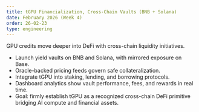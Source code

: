 ```yaml
---
title: tGPU Financialization, Cross-Chain Vaults (BNB + Solana)
date: February 2026 (Week 4)
order: 26-02-23
type: engineering
---
```


GPU credits move deeper into DeFi with cross-chain liquidity initiatives.

- Launch yield vaults on BNB and Solana, with mirrored exposure on Base.
- Oracle-backed pricing feeds govern safe collateralization.
- Integrate tGPU into staking, lending, and borrowing protocols.
- Dashboard analytics show vault performance, fees, and rewards in real time.
- Goal: firmly establish tGPU as a recognized cross-chain DeFi primitive bridging AI compute and financial assets.
